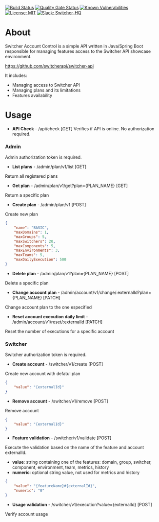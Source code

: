 [![Build Status](https://travis-ci.com/switcherapi/switcher-ac.svg?branch=master)](https://travis-ci.com/switcherapi/switcher-ac)
[![Quality Gate Status](https://sonarcloud.io/api/project_badges/measure?project=switcherapi_switcher-ac&metric=alert_status)](https://sonarcloud.io/dashboard?id=switcherapi_switcher-ac)
[![Known Vulnerabilities](https://snyk.io/test/github/petruki/switcher-ac/badge.svg?targetFile=pom.xml)](https://snyk.io/test/github/petruki/switcher-ac?targetFile=pom.xml)
[![License: MIT](https://img.shields.io/badge/License-MIT-yellow.svg)](https://opensource.org/licenses/MIT)
[![Slack: Switcher-HQ](https://img.shields.io/badge/slack-@switcher/hq-blue.svg?logo=slack)](https://switcher-hq.slack.com/)

# About
Switcher Account Control is a simple API written in Java/Spring Boot responsible for managing features access to the Switcher API showcase environment.

https://github.com/switcherapi/switcher-api

It includes:
- Managing access to Switcher API
- Managing plans and its limitations
- Features availability

# Usage

- **API Check** - /api/check [GET]
Verifies if API is online.
No authorization required.

### Admin
Admin authorization token is required.

- **List plans** - /admin/plan/v1/list [GET]

Return all registered plans

- **Get plan** - /admin/plan/v1/get?plan={PLAN_NAME} [GET]

Return a specific plan

- **Create plan** - /admin/plan/v1 [POST]

Create new plan
```json
{
    "name": "BASIC",
    "maxDomains": 1,
    "maxGroups": 5,
    "maxSwitchers": 20,
    "maxComponents": 5,
    "maxEnvironments": 3,
    "maxTeams": 5,
    "maxDailyExecution": 500
}
```

- **Delete plan** - /admin/plan/v1?plan={PLAN_NAME} [POST]

Delete a specific plan

- **Change account plan** - /admin/account/v1/change/:externalId?plan={PLAN_NAME} [PATCH]

Change account plan to the one especified

- **Reset account execution daily limit** - /admin/account/v1/reset/:externalId [PATCH]

Reset the number of executions for a specific account

### Switcher
Switcher authorization token is required.

- **Create account** - /switcher/v1/create [POST]

Create new account with defatul plan
```json
{
    "value": "{externalId}"
}
```

- **Remove account** - /switcher/v1/remove [POST]

Remove account
```json
{
    "value": "{externalId}"
}
```

- **Feature validation** - /switcher/v1/validate [POST]

Execute the validation based on the name of the feature and account externalId.
  - **value**: string containing one of the features: domain, group, switcher, component, environment, team, metrics, history
  - **numeric**: optional string value, not used for metrics and history
```json
{
    "value": "{featureName}#{externalId}",
    "numeric": "0"
}
```

- **Usage validation** - /switcher/v1/execution?value={externalId} [POST]

Verify account usage